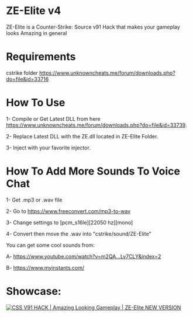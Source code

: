 # ZE-Elite v4
ZE-Elite is a Counter-Strike: Source v91 Hack that makes your gameplay looks Amazing in general

# Requirements
cstrike folder https://www.unknowncheats.me/forum/downloads.php?do=file&id=33716

# How To Use
1- Compile or Get Latest DLL from here https://www.unknowncheats.me/forum/downloads.php?do=file&id=33739.

2- Replace Latest DLL with the ZE.dll located in ZE-Elite Folder.

3- Inject with your favorite injector.

# How To Add More Sounds To Voice Chat
1- Get .mp3 or .wav file

2- Go to https://www.freeconvert.com/mp3-to-wav

3- Change settings to [pcm_s16le][22050 hz][mono]

4- Convert then move the .wav into "cstrike/sound/ZE-Elite"

You can get some cool sounds from:

A- https://www.youtube.com/watch?v=m2QA...Lv7CLY&index=2

B- https://www.myinstants.com/

# Showcase:

[![CSS V91 HACK | Amazing Looking Gameplay | ZE-Elite NEW VERSION](http://i.imgur.com/KUG72Ww.png)](https://www.youtube.com/watch?v=oVNlsJwOjwg "CSS V91 HACK | Amazing Looking Gameplay | ZE-Elite NEW VERSION")

